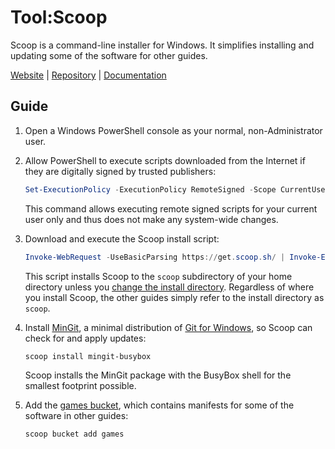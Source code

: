 # Tool:Scoop

Scoop is a command-line installer for Windows. It simplifies installing and
updating some of the software for other guides.

[Website][] | [Repository][] | [Documentation][]

## Guide

1. Open a Windows PowerShell console as your normal, non-Administrator user.
1. Allow PowerShell to execute scripts downloaded from the Internet if they are
   digitally signed by trusted publishers:

   ```powershell
   Set-ExecutionPolicy -ExecutionPolicy RemoteSigned -Scope CurrentUser
   ```

   This command allows executing remote signed scripts for your current user
   only and thus does not make any system-wide changes.

1. Download and execute the Scoop install script:

   ```powershell
   Invoke-WebRequest -UseBasicParsing https://get.scoop.sh/ | Invoke-Expression
   ```

   This script installs Scoop to the `scoop` subdirectory of your home directory
   unless you [change the install directory][]. Regardless of where you install
   Scoop, the other guides simply refer to the install directory as `scoop`.

1. Install [MinGit][], a minimal distribution of [Git for Windows][], so Scoop
   can check for and apply updates:

   ```powershell
   scoop install mingit-busybox
   ```

   Scoop installs the MinGit package with the BusyBox shell for the smallest
   footprint possible.

1. Add the [games bucket][], which contains manifests for some of the software
   in other guides:

   ```powershell
   scoop bucket add games
   ```

<!-- Reference Links -->

[change the install directory]:
  https://github.com/lukesampson/scoop#install-scoop-to-a-custom-directory-by-changing-scoop
[documentation]: https://github.com/lukesampson/scoop/wiki
[games bucket]: https://github.com/Calinou/scoop-games
[git for windows]: https://gitforwindows.org/
[mingit]: https://github.com/git-for-windows/git/wiki/MinGit
[repository]: https://github.com/lukesampson/scoop
[website]: https://scoop.sh/
